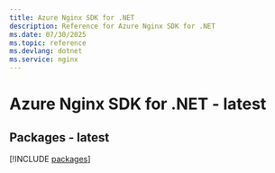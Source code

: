 ```yaml
---
title: Azure Nginx SDK for .NET
description: Reference for Azure Nginx SDK for .NET
ms.date: 07/30/2025
ms.topic: reference
ms.devlang: dotnet
ms.service: nginx
---
```

# Azure Nginx SDK for .NET - latest
## Packages - latest
[!INCLUDE [packages](nginx-index.md)]